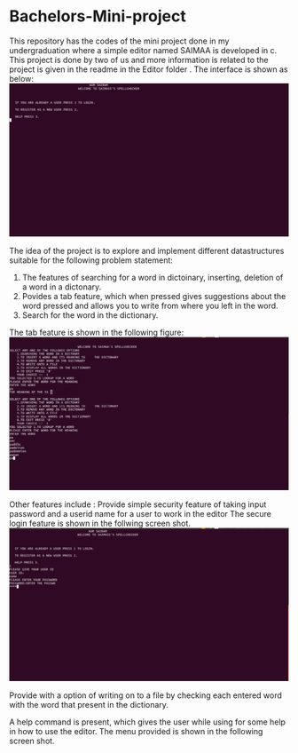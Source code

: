 # Bachelors-Mini-project
This repository has the codes of the mini project done in my undergraduation where a simple editor named SAIMAA is developed in c. This project is done by two of us and more information is related to the project is given in the readme in the Editor folder .
The interface is shown as below:
![login](https://github.com/gauthamdasu/Bachelors-Mini-project/blob/master/images/login.png)


The idea of the project is to explore and implement different datastructures suitable for the following problem statement: 
  1. The features of searching for a word in dictoinary, inserting, deletion of a word in a dictonary.
  2. Povides a tab feature, which when pressed gives suggestions about the word pressed and allows you to write from where you      left in the word.
  3. Search for the word in the dictionary.
  
  
  The tab feature is shown in the following figure:
  ![tab](https://github.com/gauthamdasu/Bachelors-Mini-project/blob/master/images/tab.png)
  
  Other features include : 
   Provide simple security feature of taking input password and a userid name for a user to work in the editor
  The secure login feature is shown in the follwing screen shot.
  ![lgin](https://github.com/gauthamdasu/Bachelors-Mini-project/blob/master/images/lgin.png)


   Provide with a option of writing on to a file by checking each entered word with the word that present in the dictionary.
    
   A help command is present, which gives the user while using for some help in how to use the editor.
  The menu provided is shown in the following screen shot.
